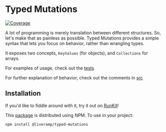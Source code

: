 # Typed Mutations

[![Coverage](https://sonarcloud.io/api/project_badges/measure?project=LiveRamp_typed-mutations&metric=coverage&token=037d2e2776461459f204d7848fda9b02ab5dd68b)](https://sonarcloud.io/dashboard?id=LiveRamp_typed-mutations)

A lot of programming is merely translation between different structures. So, let's make that as painless as possible. Typed Mutations provides a simple syntax that lets you focus on behavior, rather than wrangling types.

It exposes two concepts, `KeyValues` (for objects), and `Collections` for arrays.

For examples of usage, check out the [tests](test)

For further explanation of behavior, check out the comments in [src](src)

## Installation

If you'd like to fiddle around with it, try it out on [RunKit](https://runkit.com/npm/%40liveramp%2Ftyped-mutations)!

This [package](https://www.npmjs.com/package/@liveramp/typed-mutations) is distributed using NPM. To use in your project:

```
npm install @liveramp/typed-mutations
```


